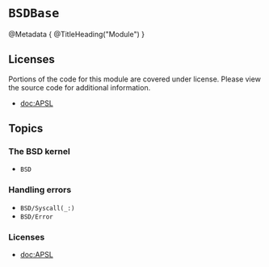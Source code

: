# ``BSDBase``

@Metadata {
    @TitleHeading("Module")
}

## Licenses

Portions of the code for this module are covered under license. Please view the source code for additional information.

- <doc:APSL>

## Topics


### The BSD kernel

- ``BSD``

### Handling errors

- ``BSD/Syscall(_:)``
- ``BSD/Error``
### Licenses

- <doc:APSL>